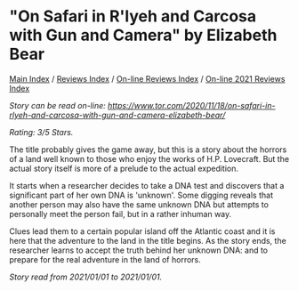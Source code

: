 # "On Safari in R'lyeh and Carcosa with Gun and Camera" by Elizabeth Bear

[Main Index](../../../README.md) / [Reviews Index](../../README.md) / [On-line Reviews Index](../README.md) / [On-line 2021 Reviews Index](README.md)

*Story can be read on-line: <https://www.tor.com/2020/11/18/on-safari-in-rlyeh-and-carcosa-with-gun-and-camera-elizabeth-bear/>*

*Rating: 3/5 Stars.*

The title probably gives the game away, but this is a story about the horrors of a land well known to those who enjoy the works of H.P. Lovecraft. But the actual story itself is more of a prelude to the actual expedition.

It starts when a researcher decides to take a DNA test and discovers that a significant part of her own DNA is 'unknown'. Some digging reveals that another person may also have the same unknown DNA but attempts to personally meet the person fail, but in a rather inhuman way.

Clues lead them to a certain popular island off the Atlantic coast and it is here that the adventure to the land in the title begins. As the story ends, the researcher learns to accept the truth behind her unknown DNA: and to prepare for the real adventure in the land of horrors.

*Story read from 2021/01/01 to 2021/01/01.*
